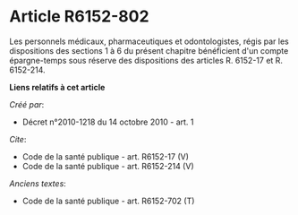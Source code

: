 # Article R6152-802

Les personnels médicaux, pharmaceutiques et odontologistes, régis par les dispositions des sections 1 à 6 du présent chapitre
bénéficient d'un compte épargne-temps sous réserve des dispositions des articles R. 6152-17 et R. 6152-214.

**Liens relatifs à cet article**

_Créé par_:

  - Décret n°2010-1218 du 14 octobre 2010 - art. 1

_Cite_:

  - Code de la santé publique - art. R6152-17 (V)
  - Code de la santé publique - art. R6152-214 (V)

_Anciens textes_:

  - Code de la santé publique - art. R6152-702 (T)
